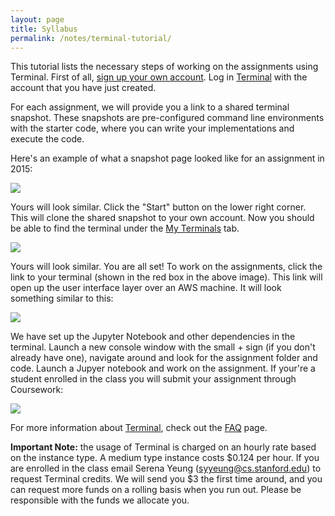 ```yaml
---
layout: page
title: Syllabus
permalink: /notes/terminal-tutorial/
---
```



This tutorial lists the necessary steps of working on the assignments using Terminal. First of all, [sign up your own account](https://www.stanfordterminalcloud.com/signup). Log in [Terminal](https://www.stanfordterminalcloud.com) with the account that you have just created.

For each assignment, we will provide you a link to a shared terminal snapshot. These snapshots are pre-configured command line environments with the starter code, where you can write your implementations and execute the code.

Here's an example of what a snapshot page looked like for an assignment in 2015:

<div class='fig figcenter fighighlight'>
  <img src='{{site.baseurl}}/assets/terminal-shared.jpg'>
</div>

Yours will look similar. Click the "Start" button on the lower right corner. This will clone the shared snapshot to your own account. Now you should be able to find the terminal under the [My Terminals](https://www.stanfordterminalcloud.com/terminals) tab.

<div class='fig figcenter fighighlight'>
  <img src='{{site.baseurl}}/assets/terminal-my.jpg'>
</div>

Yours will look similar. You are all set! To work on the assignments, click the link to your terminal (shown in the red box in the above image). This link will open up the user interface layer over an AWS machine. It will look something similar to this:

<div class='fig figcenter fighighlight'>
  <img src='{{site.baseurl}}/assets/terminal-development.jpg'>
</div>

We have set up the Jupyter Notebook and other dependencies in the terminal. Launch a new console window with the small + sign (if you don't already have one), navigate around and look for the assignment folder and code. Launch a Jupyer notebook and work on the assignment. If your're a student enrolled in the class you will submit your assignment through Coursework:

<div class='fig figcenter fighighlight'>
  <img src='{{site.baseurl}}/assets/terminal-coursework.jpg'>
</div>

For more information about [Terminal](https://www.stanfordterminalcloud.com), check out the [FAQ](https://www.stanfordterminalcloud.com/faq) page.

**Important Note:** the usage of Terminal is charged on an hourly rate based on the instance type. A medium type instance costs $0.124 per hour. If you are enrolled in the class email Serena Yeung (syyeung@cs.stanford.edu) to request Terminal credits. We will send you $3 the first time around, and you can request more funds on a rolling basis when you run out. Please be responsible with the funds we allocate you.
